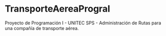 TransporteAereaPrograI
======================

Proyecto de Programación I - UNITEC SPS - Administración de Rutas para una compañía de transporte aérea.
